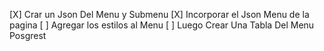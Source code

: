[X] Crar un Json Del Menu y Submenu
[X] Incorporar el Json Menu de la pagina
[ ] Agregar los estilos al Menu
[ ] Luego Crear Una Tabla Del Menu Posgrest
